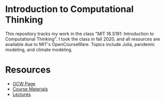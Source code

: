 # Introduction to Computational Thinking
This repository tracks my work in the class "MIT 18.S191: Introduction to 
Computational Thinking". I took the class in fall 2020, and all resources are
available due to MIT's OpenCourseWare. Topics include Julia, pandemic modeling,
and climate modeling.

# Resources
- [OCW Page](https://ocw.mit.edu/courses/mathematics/18-s190-introduction-to-computational-thinking-with-julia-with-applications-to-modeling-the-covid-19-pandemic-spring-2020/)
- [Course Materials](https://computationalthinking.mit.edu/Fall20/)
- [Lectures](https://www.youtube.com/playlist?list=PLP8iPy9hna6Q2Kr16aWPOKE0dz9OnsnIJ)

